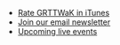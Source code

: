 
<ul class="fa-ul">
  <li><i class="fa-li fa fa-apple"></i><a href="http://links.grownupsreadthingstheywroteaskids.com/itunesreview">Rate GRTTWaK in iTunes</a></li>
  <li><i class="fa-li fa fa-envelope"></i><a href="https://grownupsreadthingstheywroteaskids.com/newsletter/?utm_source=podcast&utm_medium=referral&utm_campaign={{ include.number }}">Join our email newsletter</a></li>
  <li><i class="fa-li fa fa-calendar"></i><a href="https://grownupsreadthingstheywroteaskids.com/events/?utm_source=podcast&utm_medium=referral&utm_campaign={{ include.number }}">Upcoming live events</a></li>
</ul>